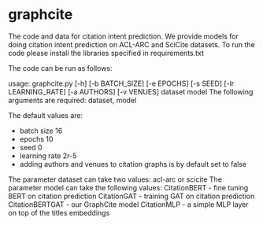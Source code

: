 # graphcite
The code and data for citation intent prediction.
We provide models for doing citation intent prediction on ACL-ARC and SciCite datasets. To run the code please install the libraries specified in requirements.txt

The code can be run as follows:

usage: graphcite.py [-h] [-b BATCH_SIZE] [-e EPOCHS] [-s SEED] [-lr LEARNING_RATE] [-a AUTHORS] [-v VENUES] dataset model
The following arguments are required: dataset, model

The default values are:
- batch size 16
- epochs 10
- seed 0
- learning rate 2r-5
- adding authors and venues to citation graphs is by default set to false


The parameter dataset can take two values: acl-arc or scicite
The parameter model can take the following values: 
CitationBERT - fine tuning BERT on citation prediction
CitationGAT - training GAT on citation prediction
CitationBERTGAT - our GraphCite model
CitationMLP - a simple MLP layer on top of the titles embeddings

